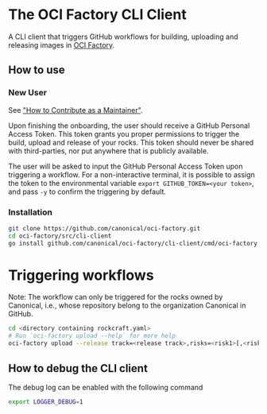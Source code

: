 
# The OCI Factory CLI Client

A CLI client that triggers GitHub workflows for building, uploading and releasing images in 
[OCI Factory](https://github.com/canonical/oci-factory).

## How to use

### New User

See ["How to Contribute as a Maintainer"](https://github.com/canonical/oci-factory?tab=readme-ov-file#as-a-maintainer--).

Upon finishing the onboarding, the user should receive a GitHub Personal Access Token. This token grants you proper
permissions to trigger the build, upload and release of your rocks. This token should never be shared with 
third-parties, nor put anywhere that is publicly available.

The user will be asked to input the GitHub Personal Access Token upon triggering a workflow. For a non-interactive
terminal, it is possible to assign the token to the environmental variable `export GITHUB_TOKEN=<your token>`, and pass
`-y` to confirm the triggering by default.

### Installation
```bash
git clone https://github.com/canonical/oci-factory.git
cd oci-factory/src/cli-client
go install github.com/canonical/oci-factory/cli-client/cmd/oci-factory
```

# Triggering workflows
Note: The workflow can only be triggered for the rocks owned by Canonical, i.e., whose repository
belong to the organization Canonical in GitHub.
```bash
cd <directory containing rockcraft.yaml>
# Run `oci-factory upload --help` for more help
oci-factory upload --release track=<release track>,risks=<risk1>[,<risk2>...],eol=yyyy-mm-dd
```

## How to debug the CLI client

The debug log can be enabled with the following command

```bash
export LOGGER_DEBUG=1
```

